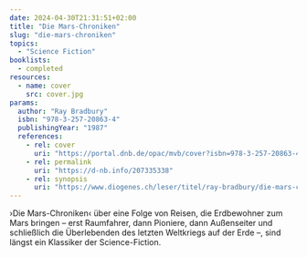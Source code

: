 ```yaml
---
date: 2024-04-30T21:31:51+02:00
title: "Die Mars-Chroniken"
slug: "die-mars-chroniken"
topics:
  - "Science Fiction"
booklists:
  - completed
resources:
  - name: cover
    src: cover.jpg
params:
  author: "Ray Bradbury"
  isbn: "978-3-257-20863-4"
  publishingYear: "1987"
  references:
    - rel: cover
      uri: "https://portal.dnb.de/opac/mvb/cover?isbn=978-3-257-20863-4"
    - rel: permalink
      uri: "https://d-nb.info/207335338"
    - rel: synopsis
      uri: "https://www.diogenes.ch/leser/titel/ray-bradbury/die-mars-chroniken-9783257208634.html"
---
```

›Die Mars-Chroniken‹ über eine Folge von Reisen, die Erdbewohner zum Mars 
bringen – erst Raumfahrer, dann Pioniere, dann Außenseiter und schließlich die
Überlebenden des letzten Weltkriegs auf der Erde –, sind längst ein Klassiker 
der Science-Fiction.